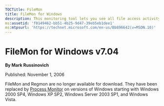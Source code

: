 ```yaml
--- 
TOCTitle: FileMon
title: FileMon for Windows
description: This monitoring tool lets you see all file access activity in real-time.
ms:assetid: 'f0149462-bb51-4b25-9d47-39eb5eb1dee1'
ms:mtpsurl: 'https://technet.microsoft.com/en-us/Bb896642(v=MSDN.10)'
---
```


FileMon for Windows v7.04
=========================


**By Mark Russinovich**

Published: November 1, 2006

FileMon and Regmon are no longer available for download. They have been
replaced by [Process Monitor](procmon.md) on versions
of Windows starting with Windows 2000 SP4, Windows XP SP2, Windows
Server 2003 SP1, and Windows Vista.


